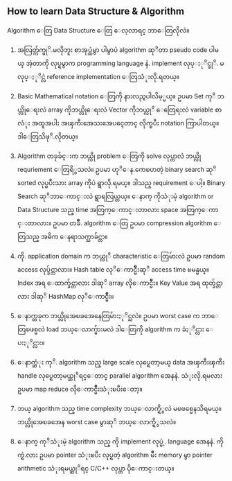 ## How to learn Data Structure & Algorithm
Algorithm ေတြ Data Structure ေတြ ေလ့လာရင္ ဘာေတြလိုလဲ။

  1. အလြတ္က်က္ဖုိ.မလိုဘူး စာအုပ္ထဲမွာ ပါမွာပဲ algorithm ဆုိတာ pseudo code ပါမယ္ အဲ့တာကို လုပ္ရမွာက programming language နဲ. implement လုပ္ႏုိင္ဖုိ. မလုပ္ႏုိင္လဲ reference implementation ေတြသံုးလို.ရတယ္။

 2. Basic Mathematical notation ေတြကို နားလည္ရပါလိမ့္မယ္။ ဥပမာ Set ကုိ ဘယ္လိုေရးလဲ array ကိုဘယ္လိုေရးလဲ Vector ကိုဘယ္လုိ ေတြေရးလဲ variable စာလံုး အထူအပါး အၾကီးအေသးအေပၚေတာင္ လိုက္ၿပီး notation ကြာပါတယ္။ ဒါေတြသိဖုိ.လိုတယ္။

 3. Algorithm တခုခ်င္းက ဘယ္လို problem ေတြကို solve လုပ္တာလဲ ဘယ္လို requriement ေတြရိွသလဲ။ ဥပမာ ဟုိေန.ကေၿပာတဲ့ binary search ဆုိ sorted လုပ္ၿပီးသား array ကိုပဲ ရွာလို.ရမယ္။ ဒါသည္ requirement ေပါ့။ Binary Search ဆုိဘာေကာင္းလဲ ရွာရလြယ္တယ္။ ေနာက္ ကိုသံုးမဲ့ algorithm or Data Structure သည္ time အတြက္ေကာင္းတာလား space အတြက္ေကာင္းတာလား။ ဥပမာ တခ်ိဳ. algorithm ေတြ ဥပမာ compression algorithm ေတြသည္ အဓိက ေနရာသက္သာခ်င္တာ။

4. ကို. application domain က ဘယ္လုိ characteristic ေတြမ်ားလဲ ဥပမာ random access လုပ္ခ်င္တာလား။ Hash table လုိေကာင္မ်ိဳးဆုိ access time ၿမန္မယ္။ Index အရ ေထာက္ခ်င္တာလား ဒါဆုိ array လိုေကာင္မ်ိဳး။ Key Value အရ ထုတ္ခ်င္တာလား ဒါဆုိ HashMap လုိေကာင္မ်ိဳး။

5. ေနာက္တခုက ဘယ္လိုအေၿခအေနေတြမ်ားႏုိင္သလဲ။ ဥပမာ worst case က ဘာေတြၿဖစ္မလဲ load ဘယ္ေလာက္မ်ားမလဲ ဒါေတြကို algorithm က ခံႏုိင္လား ေပးႏုိင္လား။

6. ေနာက္ဆံုး ကုိ. algorithm သည္ large scale လုပ္ရေတာ့မယ္ data အၾကီးၾကီး handle လုပ္ရေတာ့မယ္ဆုိရင္ေတာင္ parallel algorithm အေနနဲ. သံုးလို.ရမလား ဥပမာ map reduce လိုေကာင္မ်ိဳးသံုးၿပီးေတာ့။

7. ဘယ္ algorithm သည္ time complexity ဘယ္ေလာက္ရိွလဲ မၿဖစ္မေနသိရမယ္။ ဘယ္လိုအေၿခအေန worst case မွာဆုိ ဘယ္ေလာက္ရိွသလဲ။

8. ေနာက္ ကုိသံုးမဲ့ algorithm သည္ ကို implement လုပ္မဲ့. language အေနနဲ. ကိုက္ရဲ.လား ဥပမာ pointer သံုးၿပီး လုပ္ရတဲ့ algorithm မ်ိဳး memory မွာ pointer arithmetic သံုးရမယ္ဆုိရင္ C/C++ လုပ္တာ ပိုေကာင္းတယ္။
